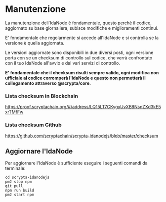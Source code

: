 # Manutenzione

La manutenzione dell'IdaNode è fondamentale, questo perchè il codice, aggiornato su base giornaliera, subisce modifiche e miglioramenti continui.

E' fondamentale che regolarmente si accede all'IdaNode e si controlla se la versione è quella aggiornata.

Le versioni aggiornate sono disponibili in due diversi posti, ogni versione porta con se un checksum di controllo sul codice, che verrà confrontato con il tuo IdaNode all'avvio e dai vari servizi di controllo.

**E' fondamentale che il checksum risulti sempre valido, ogni modifica non ufficiale al codice corromperà l'IdaNode e questo non permetterà il collegamento attraverso @scrypta/core.**

### Lista checksum in Blockchain

https://proof.scryptachain.org/#/address/LQ15LT7CKygxUvXB8NsnZXd3kE5xrTMfFw

### Lista checksum Github

https://github.com/scryptachain/scrypta-idanodejs/blob/master/checksum

## Aggiornare l'IdaNode

Per aggiornare l'IdaNode è sufficiente eseguire i seguenti comandi da terminale: 

```
cd scrypta-idanodejs
pm2 stop npm
git pull
npm run build
pm2 start npm
```